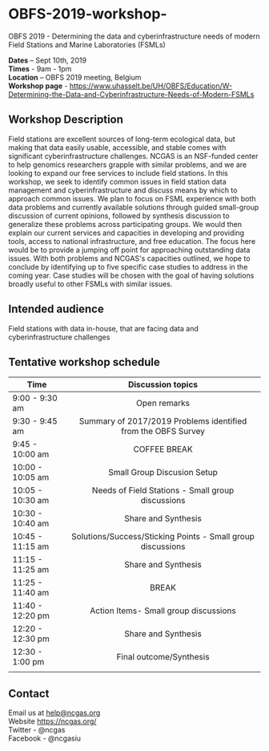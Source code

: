 # OBFS-2019-workshop-
OBFS 2019 - Determining the data and cyberinfrastructure needs of modern Field Stations and Marine Laboratories (FSMLs)

**Dates** – Sept 10th, 2019 \
**Times** - 9am - 1pm \
**Location** – OBFS 2019 meeting, Belgium \
**Workshop page** - https://www.uhasselt.be/UH/OBFS/Education/W-Determining-the-Data-and-Cyberinfrastructure-Needs-of-Modern-FSMLs

## Workshop Description
Field stations are excellent sources of long-term ecological data, but making that data easily usable, accessible, and stable comes with significant cyberinfrastructure challenges. NCGAS is an NSF-funded center to help genomics researchers grapple with similar problems, and we are looking to expand our free services to include field stations. In this workshop, we seek to identify common issues in field station data management and cyberinfrastructure and discuss means by which to approach common issues. We plan to focus on FSML experience with both data problems and currently available solutions through guided small-group discussion of current opinions, followed by synthesis discussion to generalize these problems across participating groups. We would then explain our current services and capacities in developing and providing tools, access to national infrastructure, and free education. The focus here would be to provide a jumping off point for approaching outstanding data issues. With both problems and NCGAS's capacities outlined, we hope to conclude by identifying up to five specific case studies to address in the coming year. Case studies will be chosen with the goal of having solutions broadly useful to other FSMLs with similar issues.

## Intended audience 
Field stations with data in-house, that are facing data and cyberinfrastructure challenges

## Tentative workshop schedule 
|  **Time**             | **Discussion topics**                                      |
|-----------------------|:----------------------------------------------------------:|
| 9:00 - 9:30 am        | Open remarks                                               | 
| 9:30 - 9:45 am        | Summary of 2017/2019 Problems identified from the OBFS Survey|
| 9:45 - 10:00 am       | COFFEE BREAK                                                |
| 10:00 - 10:05 am      | Small Group Discusion Setup                                 |
| 10:05 - 10:30 am      | Needs of Field Stations - Small group discussions           |
| 10:30 - 10:40 am      | Share and Synthesis                                         |
| 10:45 - 11:15 am      | Solutions/Success/Sticking Points - Small group discussions |
| 11:15 - 11:25 am      | Share and Synthesis                                         |
| 11:25 - 11:40 am      | BREAK                                                       | 
| 11:40 - 12:20 pm      | Action Items- Small group discussions                       |
| 12:20 - 12:30 pm      | Share and Synthesis                                         |
| 12:30 - 1:00 pm       | Final outcome/Synthesis                                     |
|                       |                                                             |

## Contact
Email us at help@ncgas.org  \
Website https://ncgas.org/ \
Twitter - @ncgas \
Facebook - @ncgasiu
